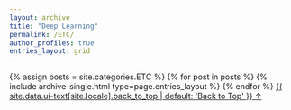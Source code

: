 ```yaml
---
layout: archive
title: "Deep Learning"
permalink: /ETC/
author_profiles: true
entries_layout: grid
---
```


{% assign posts = site.categories.ETC %}
{% for post in posts %} 
  {% include archive-single.html type=page.entries_layout %} 
{% endfor %}
<a href="#page-title" class="back-to-top">{{ site.data.ui-text[site.locale].back_to_top | default: 'Back to Top' }} &uarr;</a>